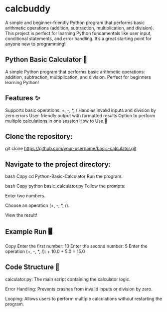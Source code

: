 # calcbuddy
A simple and beginner-friendly Python program that performs basic arithmetic operations (addition, subtraction, multiplication, and division). This project is perfect for learning Python fundamentals like user input, conditional statements, and error handling. It’s a great starting point for anyone new to programming!

## Python Basic Calculator 🧮
A simple Python program that performs basic arithmetic operations: addition, subtraction, multiplication, and division. Perfect for beginners learning Python!

## Features ✨
Supports basic operations: +, -, *, /
Handles invalid inputs and division by zero errors
User-friendly output with formatted results
Option to perform multiple calculations in one session
How to Use 🚀
## Clone the repository:
git clone https://github.com/your-username/basic-calculator.git
## Navigate to the project directory:

bash Copy cd Python-Basic-Calculator Run the program:

bash Copy python basic_calculator.py Follow the prompts:

Enter two numbers.

Choose an operation (+, -, *, /).

View the result!

## Example Run 🖥️
Copy Enter the first number: 10 Enter the second number: 5 Enter the operation (+, -, *, /): + 10.0 + 5.0 = 15.0

## Code Structure 🧩
calculator.py: The main script containing the calculator logic.

Error Handling: Prevents crashes from invalid inputs or division by zero.

Looping: Allows users to perform multiple calculations without restarting the program.
